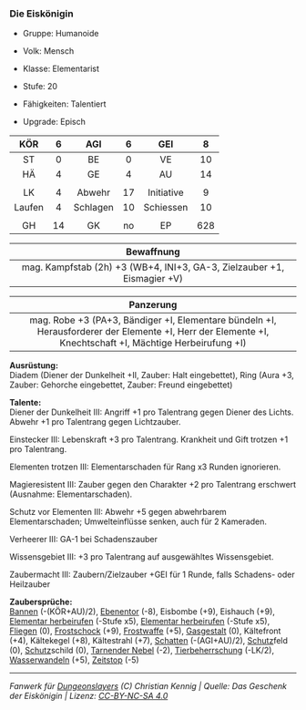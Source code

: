 ### Die Eiskönigin

- Gruppe: Humanoide
- Volk: Mensch
- Klasse: Elementarist
- Stufe: 20
- Fähigkeiten: Talentiert

- Upgrade: Episch

|  KÖR   |  6  |   AGI    |  6  |    GEI     |  8  |
| :----: | :-: | :------: | :-: | :--------: | :-: |
|   ST   |  0  |    BE    |  0  |     VE     | 10  |
|   HÄ   |  4  |    GE    |  4  |     AU     | 14  |
|        |     |          |     |            |     |
|   LK   |  4  |  Abwehr  | 17  | Initiative |  9  |
| Laufen |  4  | Schlagen | 10  | Schiessen  | 10  |
|        |     |          |     |            |     |
|   GH   | 14  |    GK    | no  |     EP     | 628 |

|                               Bewaffnung                                |
| :---------------------------------------------------------------------: |
| mag. Kampfstab (2h) +3 (WB+4, INI+3, GA-3, Zielzauber +1, Eismagier +V) |

|                                                                        Panzerung                                                                         |
| :------------------------------------------------------------------------------------------------------------------------------------------------------: |
| mag. Robe +3 (PA+3, Bändiger +I, Elementare bündeln +I, Herausforderer der Elemente +I, Herr der Elemente +I, Knechtschaft +I, Mächtige Herbeirufung +I) |

**Ausrüstung:**  
Diadem (Diener der Dunkelheit +II, Zauber: Halt eingebettet), Ring (Aura +3, Zauber: Gehorche eingebettet, Zauber: Freund eingebettet)

**Talente:**  
Diener der Dunkelheit III: Angriff +1 pro Talentrang gegen Diener des Lichts. Abwehr +1 pro Talentrang gegen Lichtzauber.

Einstecker III: Lebenskraft +3 pro Talentrang. Krankheit und Gift trotzen +1 pro Talentrang.

Elementen trotzen III: Elementarschaden für Rang x3 Runden ignorieren.

Magieresistent III: Zauber gegen den Charakter +2 pro Talentrang erschwert (Ausnahme: Elementarschaden).

Schutz vor Elementen III: Abwehr +5 gegen abwehrbarem Elementarschaden; Umwelteinflüsse senken, auch für 2 Kameraden.

Verheerer III: GA-1 bei Schadenszauber

Wissensgebiet III: +3 pro Talentrang auf ausgewähltes Wissensgebiet.

Zaubermacht III: Zaubern/Zielzauber +GEI für 1 Runde, falls Schadens- oder Heilzauber

**Zaubersprüche:**  
[Bannen](/grw/zauber/bannen.md) (-(KÖR+AU)/2), [Ebenentor](/grw/zauber/ebenentor.md) (-8), Eisbombe (+9), Eishauch (+9), [Elementar herbeirufen](/grw/zauber/elementar-herbeirufen.md) (-Stufe x5), [Elementar herbeirufen](/grw/zauber/elementar-herbeirufen.md) (-Stufe x5), [Fliegen](/grw/zauber/fliegen.md) (0), [Frostschock](/grw/zauber/frostschock.md) (+9), [Frostwaffe](/grw/zauber/frostwaffe.md) (+5), [Gasgestalt](/grw/zauber/gasgestalt.md) (0), Kältefront (+4), Kältekegel (+8), Kältestrahl (+7), [Schatten](/grw/zauber/schatten.md) (-(AGI+AU)/2), [Schutz](/fanwerk/zauber/schutz.md)feld (0), [Schutz](/fanwerk/zauber/schutz.md)schild (0), [Tarnender Nebel](/grw/zauber/tarnender-nebel.md) (-2), [Tierbeherrschung](/grw/zauber/tierbeherrschung.md) (-LK/2), [Wasserwandeln](/grw/zauber/wasserwandeln.md) (+5), [Zeitstop](/grw/zauber/zeitstop.md) (-5)

---

_Fanwerk für [Dungeonslayers](https://www.dungeonslayers.net/) (C) Christian Kennig | Quelle: Das Geschenk der Eiskönigin | Lizenz: [CC-BY-NC-SA 4.0](https://creativecommons.org/licenses/by-nc-sa/4.0/deed.de)_
